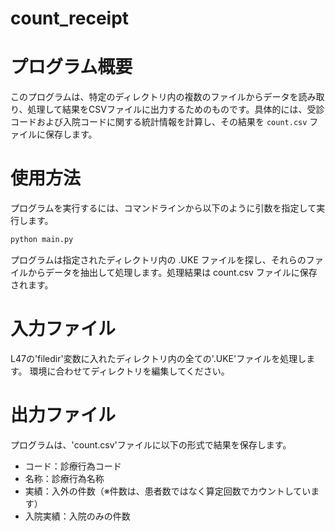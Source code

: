 # count_receipt 

# プログラム概要

このプログラムは、特定のディレクトリ内の複数のファイルからデータを読み取り、処理して結果をCSVファイルに出力するためのものです。具体的には、受診コードおよび入院コードに関する統計情報を計算し、その結果を `count.csv` ファイルに保存します。

# 使用方法

プログラムを実行するには、コマンドラインから以下のように引数を指定して実行します。

```bash
python main.py
```

プログラムは指定されたディレクトリ内の .UKE ファイルを探し、それらのファイルからデータを抽出して処理します。処理結果は count.csv ファイルに保存されます。

# 入力ファイル
L47の'filedir'変数に入れたディレクトリ内の全ての'.UKE'ファイルを処理します。
環境に合わせてディレクトリを編集してください。

# 出力ファイル
プログラムは、'count.csv'ファイルに以下の形式で結果を保存します。
- コード：診療行為コード
- 名称：診療行為名称
- 実績：入外の件数（※件数は、患者数ではなく算定回数でカウントしています）
- 入院実績：入院のみの件数
